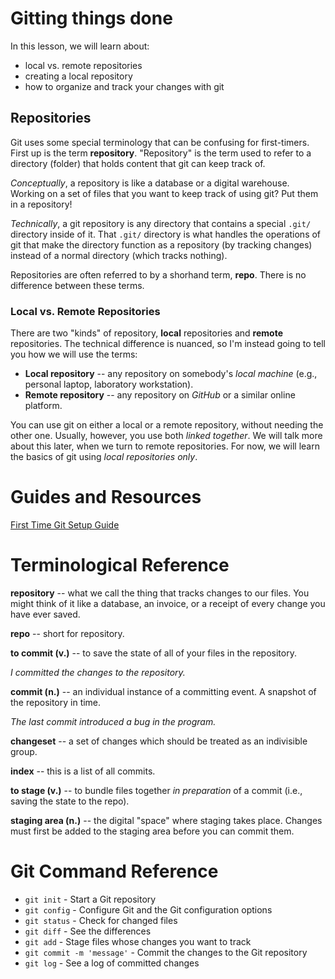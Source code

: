 # Gitting things done
In this lesson, we will learn about:
- local vs. remote repositories
- creating a local repository
- how to organize and track your changes with git

## Repositories
Git uses some special terminology that can be confusing for first-timers. First up is the term **repository**. "Repository" is the term used to refer to a directory (folder) that holds content that git can keep track of.

*Conceptually*, a repository is like a database or a digital warehouse. Working on a set of files that you want to keep track of using git? Put them in a repository!

*Technically*, a git repository is any directory that contains a special `.git/` directory inside of it. That `.git/` directory is what handles the operations of git that make the directory function as a repository (by tracking changes) instead of a normal directory (which tracks nothing).

Repositories are often referred to by a shorhand term, **repo**. There is no difference between these terms.

### Local vs. Remote Repositories
There are two "kinds" of repository, **local** repositories and **remote** repositories. The technical difference is nuanced, so I'm instead going to tell you how we will use the terms:

- **Local repository** -- any repository on somebody's *local machine* (e.g., personal laptop, laboratory workstation).
- **Remote repository** -- any repository on *GitHub* or a similar online platform.

You can use git on either a local or a remote repository, without needing the other one. Usually, however, you use both *linked together*. We will talk more about this later, when we turn to remote repositories. For now, we will learn the basics of git using *local repositories only*.

# Guides and Resources

[First Time Git Setup Guide](https://git-scm.com/book/en/v2/Getting-Started-First-Time-Git-Setup)

# Terminological Reference

**repository** -- what we call the thing that tracks changes to our files. You might think of it like a database, an invoice, or a receipt of every change you have ever saved.

**repo** -- short for repository.

**to commit (v.)** -- to save the state of all of your files in the repository.

_I committed the changes to the repository._

**commit (n.)** -- an individual instance of a committing event. A snapshot of the repository in time.

_The last commit introduced a bug in the program._

**changeset** -- a set of changes which should be treated as an indivisible group.

**index** -- this is a list of all commits.

**to stage (v.)** -- to bundle files together *in preparation* of a commit (i.e., saving the state to the repo).

**staging area (n.)** -- the digital "space" where staging takes place. Changes must first be added to the staging area before you can commit them.

# Git Command Reference

* `git init` - Start a Git repository
* `git config` - Configure Git and the Git configuration options
* `git status` - Check for changed files
* `git diff` - See the differences
* `git add` - Stage files whose changes you want to track
* `git commit -m 'message'` - Commit the changes to the Git repository
* `git log` - See a log of committed changes
